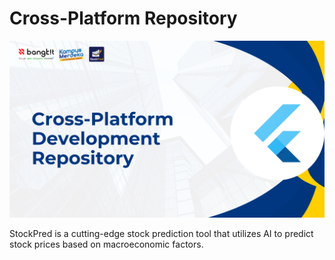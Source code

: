 # Cross-Platform Repository

<img src="https://raw.githubusercontent.com/StockPredBangkit22024/asset/b5c007b08d1624c2243d2e34257d0e8b33377da1/Cross-Platform%20Development.png" alt="Multiplatform Development Cover" width="800">

StockPred is a cutting-edge stock prediction tool that utilizes AI to predict stock prices based on macroeconomic factors.

